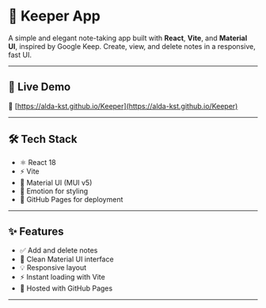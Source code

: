 # 📒 Keeper App

A simple and elegant note-taking app built with **React**, **Vite**, and **Material UI**, inspired by Google Keep. Create, view, and delete notes in a responsive, fast UI.




---

## 🚀 Live Demo

🔗 [https://alda-kst.github.io/Keeper](https://alda-kst.github.io/Keeper)

---

## 🛠 Tech Stack

- ⚛️ React 18
- ⚡ Vite
- 🎨 Material UI (MUI v5)
- 💅 Emotion for styling
- 📄 GitHub Pages for deployment

---

## ✨ Features

- ✅ Add and delete notes
- 📝 Clean Material UI interface
- 💡 Responsive layout
- ⚡ Instant loading with Vite
- 🚀 Hosted with GitHub Pages

---




